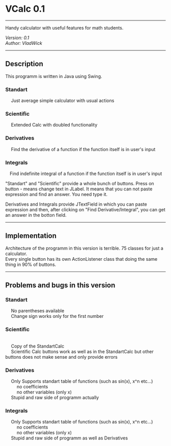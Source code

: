 # VCalc 0.1
---------------------------------------
Handy calculator with useful features for math students.

<i>Version: 0.1</i> <br>
<i>Author: VladWick</i>

---------------------------------------

<h2>Description</h2>
This programm is written in Java using Swing.

<h3>Standart</h3> 
	&emsp; Just average simple calculator with usual actions 
<h3>Scientific</h3> 
	&emsp; Extended Calc with doubled functionality
<h3>Derivatives</h3>
	&emsp; Find the derivative of a function if the function itself is in user's input 
<h3>Integrals</h3>
	&emsp;Find indefinite integral of a function if the function itself is in user's input<br>
	
"Standart" and "Scientific" provide a whole bunch of buttons. Press on button - means change text in JLabel.
It means that you can not paste expression and find an answer. You need type it. 

Derivatives and Integrals provide JTextField in which you can paste expression and then, after clicking on "Find Derivative/Integral", you can get an answer in the botton field.
	
---------------------------------------

<h2>Implementation</h2>
Architecture of the programm in this version is terrible. 75 classes for just a calculator. <br>
Every single button has its own ActionListener class that doing the same thing in 90% of buttons. 

---------------------------------------

<h2>Problems and bugs in this version</h2>
<h3>Standart</h3>
	&emsp; No parentheses available <br>
	&emsp; Change sign works only for the first number <br>
	
<h3>Scientific</h3> <br>
	&emsp; Copy of the StandartCalc <br>
	&emsp; Scientific Calc buttons work as well as in the StandartCalc but other buttons does not make sense and only provide errors <br>
	
<h3>Derivatives</h3>
	&emsp; Only Supports standart table of functions (such as sin(x), x^n etc...)<br>
		&emsp; &emsp; no coefficients <br>
		&emsp; &emsp; no other variables (only x)<br>
	&emsp; Stupid and raw side of programm actually <br>
	
<h3>Integrals</h3>
	&emsp; Only Supports standart table of functions (such as sin(x), x^n etc...)<br>
		&emsp; &emsp; no coefficients <br>
		&emsp; &emsp; no other variables (only x)<br>
	&emsp; Stupid and raw side of programm as well as Derivatives <br>
	
